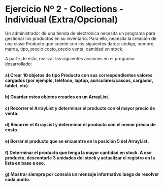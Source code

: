 # Ejercicio Nº 2 - Collections - Individual (Extra/Opcional)

Un administrador de una tienda de electrónica necesita un programa para gestionar los productos en su inventario. Para ello, necesita la creación de una clase Producto que cuente con los siguientes datos: código, nombre, marca, tipo, precio costo, precio venta, cantidad en stock.

A partir de esto, realizar las siguientes acciones en el programa desarrollado:

#### a) Crear 10 objetos de tipo Producto con sus correspondientes valores cargados (por ejemplo, teléfono, laptop, auriculares/cascos, cargador, tablet, etc).

#### b) Guardar estos objetos creados en un ArrayList.

#### c) Recorrer el ArrayList y determinar el producto con el mayor precio de venta.

#### d) Recorrer el ArrayList y determinar el producto con el menor precio de costo.

#### e) Borrar el producto que se encuentre en la posición 5 del ArrayList.

#### f) Determinar el producto que tenga la mayor cantidad en stock. A ese producto, descontarle 3 unidades del stock y actualizar el registro en la lista en base a eso.

#### g) Mostrar siempre por consola un mensaje informativo luego de resolver cada punto.